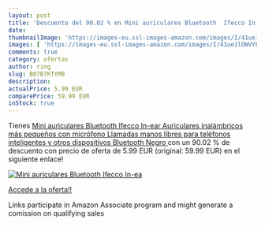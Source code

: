 ```yaml
---
layout: post
title: 'Descuento del 90.02 % en Mini auriculares Bluetooth  Ifecco In-ea'
date: 
thumbnailImage: 'https://images-eu.ssl-images-amazon.com/images/I/41ue1lOWVYL._SL200_.jpg'
images: [ 'https://images-eu.ssl-images-amazon.com/images/I/41ue1lOWVYL._SL200_.jpg' ]
comments: true
category: ofertas
author: ring
slug: B07B7KTYMB
description:
actualPrice: 5.99 EUR
comparePrice: 59.99 EUR
inStock: true
---
```


Tienes [Mini auriculares Bluetooth  Ifecco In-ear Auriculares inalámbricos más pequeños con micrófono Llamadas manos libres  para teléfonos inteligentes y otros dispositivos Bluetooth  Negro ](https://www.amazon.es/dp/B07B7KTYMB/?tag=tolees-21) con un 90.02 % de descuento con precio de oferta de 5.99 EUR (original: 59.99 EUR) en el siguiente enlace!

[![Mini auriculares Bluetooth  Ifecco In-ea](https://images-eu.ssl-images-amazon.com/images/I/41ue1lOWVYL._SL200_.jpg)](https://www.amazon.es/dp/B07B7KTYMB/?tag=tolees-21)

[Accede a la oferta!!](https://www.amazon.es/dp/B07B7KTYMB/?tag=tolees-21)

Links participate in Amazon Associate program and might generate a comission on qualifying sales


